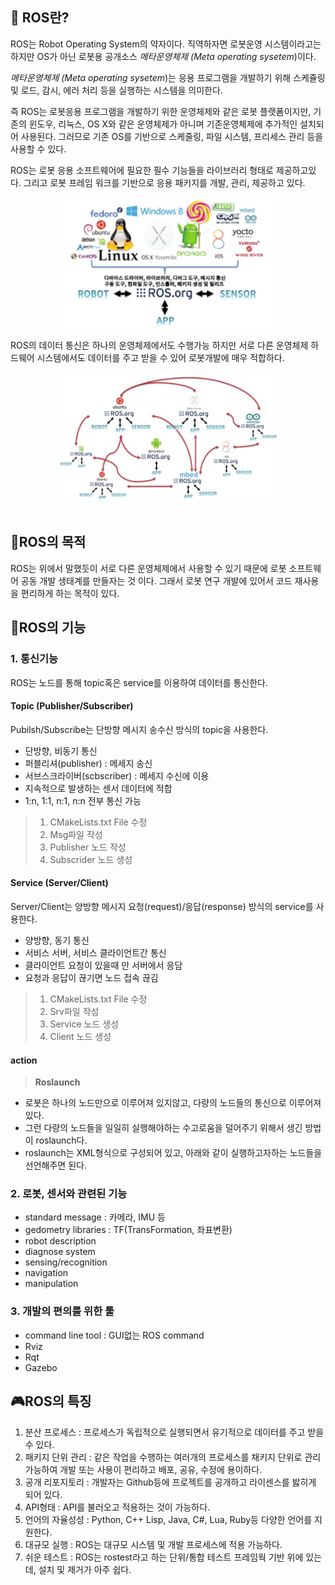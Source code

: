 ## 🤖 ROS란?
ROS는 Robot Operating System의 약자이다. 직역하자면 로봇운영 시스템이라고는 하지만 OS가 아닌 로봇용 공개소스 *메타운영체제 (Meta operating sysetem*)이다.

*메타운영체제 (Meta operating sysetem*)는 응용 프로그램을 개발하기 위해 스케쥴링 및 로드, 감시, 에러 처리 등을 실행하는 시스템을 의미한다.

즉 ROS는 로봇응용 프로그램을 개발하기 위한 운영체제와 같은 로봇 플랫폼이지만, 기존의 윈도우, 리눅스, OS X와 같은 운영체제가 아니며 기존운영체제에 추가적인 설치되어 사용된다. 그러므로 기존 OS를 기반으로 스케줄링, 파일 시스템, 프리세스 관리 등을 사용할 수 있다.

ROS는 로봇 응용 소프트웨어에 필요한 필수 기능들을 라이브러리 형태로 제공하고있다. 그리고 로봇 프레임 워크를 기반으로 응용 패키지를 개발, 관리, 제공하고 있다.

<div align = center>
    <img src = "ros_.png" width = "70%" height = "50%">
</div>

ROS의 데이터 통신은 하나의 운영체제에서도 수행가능 하지만 서로 다른 운영체제 하드웨어 시스템에서도 데이터를 주고 받을 수 있어 로봇개발에 매우 적합하다.

<div align = center>
    <img src = "ros_connect.png" width = "70%" height = "50%">
</div>

<br>

## 🦾ROS의 목적
ROS는 위에서 말했듯이 서로 다른 운영체제에서 사용할 수 있기 때문에 로봇 소프트웨어 공동 개발 생태계를 만들자는 것 이다.
그래서 로봇 연구 개발에 있어서 코드 재사용을 편리하게 하는 목적이 있다.

## 🦿ROS의 기능

### 1. 통신기능
ROS는 노드를 통해 topic혹은 service를 이용하여 데이터를 통신한다.

#### **Topic (Publisher/Subscriber)**

Pubilsh/Subscribe는 단방향 메시지 송수신 방식의 topic을 사용한다.

* 단방향, 비동기 통신
* 퍼블리셔(publisher) : 메세지 송신
* 서브스크라이버(scbscriber) : 메세지 수신에 이용
* 지속적으로 발생하는 센서 데이터에 적합
* 1:n, 1:1, n:1, n:n 전부 통신 가능
> 1. CMakeLists.txt File 수정
> 2. Msg파일 작성
> 3. Publisher 노드 작성
> 4. Subscrider 노드 생성
   
#### **Service (Server/Client)**

Server/Client는 양방향 메시지 요청(request)/응답(response) 방식의 service를 사용한다.

* 양방향, 동기 통신
* 서비스 서버, 서비스 클라이언트간 통신
* 클라이언트 요청이 있을때 만 서버에서 응담
* 요청과 응답이 끊기면 노드 접속 끊김
> 1. CMakeLists.txt File 수정
> 2. Srv파일 작성
> 3. Service 노드 생성
> 4. Client 노드 생성


#### **action**

> **Roslaunch**

* 로봇은 하나의 노드만으로 이루어져 있지않고, 다량의 노드들의 통신으로 이루어져있다.
* 그런 다량의 노드들을 일일히 실행해야하는 수고로움을 덜어주기 위해서 생긴 방법이 roslaunch다.
* roslaunch는 XML형식으로 구성되어 있고, 아래와 같이 실행하고자하는 노드들을 선언해주면 된다.

### 2. 로봇, 센서와 관련된 기능
* standard message : 카메라, IMU 등
* gedometry libraries : TF(TransFormation, 좌표변환)
*  robot description
*  diagnose system
*  sensing/recognition
*  navigation
*  manipulation


### 3. 개발의 편의를 위한 툴
* command line tool : GUI없는 ROS command
* Rviz
* Rqt
* Gazebo

## 🎮ROS의 특징
1. 분산 프로세스 : 프로세스가 독립적으로 실행되면서 유기적으로 데이터를 주고 받을 수 있다.
2.  패키지 단위 관리 : 같은 작업을 수행하는 여러개의 프로세스를 채키지 단위로 관리가능하여 개발 또는 사용이 편리하고 배포, 공유, 수정에 용이하다.
3.  공개 리포지토리 : 개발자는 Github등에 프로젝트를 공개하고 라이센스를 밣히게 되어 있다.
4.  API형태 : API를 불러오고 적용하는 것이 가능하다.
5.  언어의 자율성성 : Python, C++ Lisp, Java, C#, Lua, Ruby등 다양한 언어를 지원한다.
6.  대규모 실행 : ROS는 대규모 시스템 및 개발 프로세스에 적용 가능하다.
7.  쉬운 테스트 : ROS는 rostest라고 하는 단위/통합 테스트 프레임웍 기반 위에 있는데, 설치 및 제거가 아주 쉽다.
